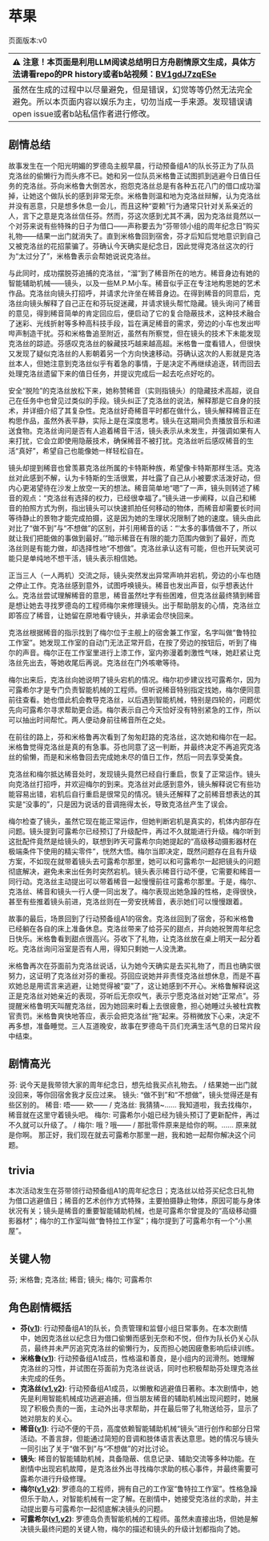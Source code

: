 # 苹果
页面版本:v0
 

| :warning: 注意！本页面是利用LLM阅读总结明日方舟剧情原文生成，具体方法请看repo的PR history或者b站视频：[BV1gdJ7zqESe](https://www.bilibili.com/video/BV1gdJ7zqESe/)         |
|:----------------------------|
| 虽然在生成的过程中以尽量避免，但是错误，幻觉等等仍然无法完全避免。所以本页面内容以娱乐为主，切勿当成一手来源。发现错误请open issue或者b站私信作者进行修改。|



## 剧情总结
故事发生在一个阳光明媚的罗德岛主舰早晨，行动预备组A1的队长芬正为了队员克洛丝的偷懒行为而头疼不已。她和另一位队员米格鲁正试图抓到逃避今日值日任务的克洛丝。芬向米格鲁大倒苦水，抱怨克洛丝总是有各种五花八门的借口成功溜掉，让她这个做队长的感到非常无奈。米格鲁则温和地为克洛丝辩解，认为克洛丝并没有恶意，只是想多休息一会儿，而且这种“耍赖”行为通常只针对关系亲近的人，言下之意是克洛丝信任芬。然而，芬这次感到尤其不满，因为克洛丝竟然以一个对芬来说有些特殊的日子为借口——声称要去为“芬带领小组的周年纪念日”购买礼物——结果一出门就消失了。直到米格鲁回到宿舍，芬才后知后觉地意识到自己又被克洛丝的花招蒙骗了。芬确认今天确实是纪念日，因此觉得克洛丝这次的行为“太过分了”，米格鲁表示会帮她说说克洛丝。

与此同时，成功摆脱芬追捕的克洛丝，“溜”到了稀音所在的地方。稀音身边有她的智能辅助机械——镜头，以及一些M.P.M小车。稀音似乎正在专注地构思她的艺术作品。克洛丝向镜头打招呼，并请求允许坐在稀音身边。在得到稀音的同意后，克洛丝向镜头解释了自己正在和芬玩捉迷藏，并请求镜头帮忙隐藏。镜头询问了稀音的意见，得到稀音简单的肯定回应后，便启动了它的复合隐蔽技术，这种技术融合了迷彩、光线折射等多种高科技手段，旨在满足稀音的需求，旁边的小车也发出哔哔声制造干扰。芬和米格鲁追至附近，虽然有所察觉，但在镜头的技术下未能发现克洛丝的踪迹。芬感叹克洛丝的躲藏技巧越来越高超。米格鲁一度看错人，但很快又发现了疑似克洛丝的人影朝着另一个方向快速移动。芬确认这次的人影就是克洛丝本人，但她注意到克洛丝似乎有着急的事情，于是决定不再继续追逐，转而回去处理克洛丝遗留下来的值日任务，并提议完成后一起去吃点好吃的。

安全“脱险”的克洛丝放松下来，她称赞稀音（实则指镜头）的隐藏技术高超，说自己在任务中也曾见过类似的手段。镜头纠正了克洛丝的说法，解释那是它自身的技术，并详细介绍了其复杂性。克洛丝好奇稀音平时都在做什么，镜头解释稀音正在构思作品，虽然外表平静，实际上是在深度思考。镜头在这期间负责播放音乐和递送食物。克洛丝询问是否有人追着稀音干活，镜头表示从未发生，并强调如果有人来打扰，它会立即使用隐蔽技术，确保稀音不被打扰。克洛丝听后感叹稀音的生活“真好”，希望自己也能像她一样轻松自在。

镜头却提到稀音也曾羡慕克洛丝所属的卡特斯种族，希望像卡特斯那样生活。克洛丝对此感到不解，认为卡特斯的生活很累，并吐露了自己从小被要求活泼好动，但内心更渴望待在沙发上放空一天的想法。稀音简单地“嗯”了一声，镜头则转述了稀音的观点：“克洛丝有选择的权力，已经很幸福了。”镜头进一步阐释，以自己和稀音的拍照方式为例，指出镜头可以快速抓拍任何移动的物体，而稀音却需要长时间等待静止的景物才能完成拍摄，这是因为她的生理状况限制了她的速度。镜头由此对比了“做不到”与“不想做”的区别，并引用稀音的话：“‘太多的事情做不了，所以就让我们把能做的事做到最好。’”暗示稀音在有限的能力范围内做到了最好，而克洛丝则是有能力做，却选择性地“不想做”。克洛丝承认这有可能，但也开玩笑说可能只是单纯地不想干活，镜头表示相信她。

正当三人（一人两机）交流之际，镜头突然发出异常声响并宕机，旁边的小车也随之停止工作。克洛丝感到意外，试图呼唤镜头。稀音也发出声音，似乎想表达什么。克洛丝尝试理解稀音的意思，稀音虽然吐字有些困难，但克洛丝最终猜到稀音是想让她去寻找罗德岛的工程师梅尔来修理镜头。出于帮助朋友的心情，克洛丝立即答应了稀音，让她留在原地看守镜头，并承诺会尽快回来。

克洛丝根据稀音的指示找到了梅尔位于主舰上的宿舍兼工作室，名字叫做“鲁特拉工作室”。她发现工作室的自动门无法正常开启，在按了旁边的按钮后，听到了梅尔的声音。梅尔正在工作室里进行上漆工作，室内弥漫着刺激性气味，她赶紧让克洛丝先出去，等她收尾后再说。克洛丝在门外咳嗽等待。

梅尔出来后，克洛丝向她说明了镜头宕机的情况。梅尔初步建议找可露希尔，因为可露希尔才是专门负责智能机械的工程师。但听说稀音特别指定找她，梅尔便同意前往查看。她也借此机会教导克洛丝，以后遇到智能机械，特别是四轮的，问题优先向可露希尔寻求帮助更合适。梅尔表示自己今天恰好没有特别紧急的工作，所以可以抽出时间帮忙。两人便动身前往稀音所在之处。

在前往的路上，芬和米格鲁再次看到了匆匆赶路的克洛丝，这次她和梅尔在一起。米格鲁觉得克洛丝是真的有急事。芬也同意了这一判断，并最终决定不再追究克洛丝的偷懒，而是和米格鲁回去完成她未尽的值日工作，然后一同去享受美食。

克洛丝和梅尔抵达稀音处时，发现镜头竟然已经自行重启，恢复了正常运作。镜头向克洛丝打招呼，并欢迎梅尔的到来。克洛丝对此感到意外，镜头解释说它有些功能容易出错，宕机后自行重启是很常见的情况。镜头还解释了之前稀音想表达的其实是“没事的”，只是因为说话的音调拖得太长，导致克洛丝产生了误会。

梅尔检查了镜头，虽然它现在能正常运作，但她判断宕机是真实的，机体内部存在问题。镜头提到可露希尔已经预订了升级配件，再过不久就能进行升级。梅尔听到这批配件竟然是给镜头的，联想到昨天可露希尔向她提起的“高级移动摄影器材在极端条件下使用的精尖零件”，恍然大悟。梅尔当即决定，既然问题存在且有升级方案，不如现在就带着镜头去可露希尔那里，她可以和可露希尔一起把镜头的问题彻底解决，避免未来出任务时突然宕机。镜头表示稀音行动不便，它需要和稀音一同行动。克洛丝主动提出可以带着稀音一起慢慢前往可露希尔那里。于是，梅尔、克洛丝、稀音和镜头一行人便一同出发了。梅尔表现出她急躁的性格，走得很快，甚至有些推着镜头前进，克洛丝则在一旁安抚稀音，表示她们可以慢慢跟着。

故事的最后，场景回到了行动预备组A1的宿舍。克洛丝回到了宿舍，芬和米格鲁已经躺在各自的床上准备休息。克洛丝带来了给芬买的甜点，并向她祝贺周年纪念日快乐。米格鲁看到甜点很高兴。芬收下了礼物，让克洛丝放在桌上明天一起分着吃。克洛丝询问浴室是否有人用，得知只剩她一人没洗漱。

米格鲁再次在芬面前为克洛丝说话，认为她今天确实是去买礼物了，而且也确实很努力，这证明了克洛丝对芬的重视。芬回应说她并非责怪克洛丝想休息，而是不喜欢她总是用谎言来逃避，让她觉得被“耍”了，这让她感到不开心。米格鲁解释说这正是克洛丝对她亲近的表现，芬听后无奈叹气，表示宁愿克洛丝对她“正常点”。芬提醒米格鲁明天叫醒克洛丝，因为她回来时看上去很疲惫，担心她睡过头被杜宾教官责罚。米格鲁爽快地答应，表示会把克洛丝“拖”起来。芬稍微放下心来，决定不再多想，准备睡觉。三人互道晚安，故事在罗德岛干员们充满生活气息的日常片段中结束。
## 剧情高光
芬: 说今天是我带领大家的周年纪念日，想先给我买点礼物去。 / 结果她一出门就没回来，等你回宿舍我才反应过来。
镜头: “做不到”和“不想做”，镜头觉得还是有些区别的。
稀音: 唔—— 欸—— / 克洛丝: 我猜猜~...... 我知道啦，我去找梅尔，稀音就在这里守着镜头吧。
梅尔: 可露希尔小姐已经为镜头预订了更新配件，再过不久就可以升级了。 / 梅尔: 哦？哦—— / 那批零件原来是给你的啊。...... 原来就是你啊。 那正好，我们现在就去可露希尔那里一趟，我和她一起帮你解决这个问题。
## trivia
本次活动发生在芬带领行动预备组A1的周年纪念日；克洛丝以给芬买纪念日礼物为借口逃避值日；稀音的艺术创作方式特殊，主要拍摄静止物体，原因可能与身体状况有关；镜头是稀音的重要智能辅助机械，也是可露希尔曾提及的“高级移动摄影器材”；梅尔的工作室叫做“鲁特拉工作室”；梅尔提到了可露希尔有一个“小黑屋”。
## 关键人物
芬; 米格鲁; 克洛丝; 稀音; 镜头; 梅尔; 可露希尔
## 角色剧情概括
-   **芬([v1](../chars/char_123_fang.md))**: 行动预备组A1的队长，负责管理和监督小组日常事务。在本次剧情中，她因克洛丝以纪念日为借口偷懒而感到无奈和不悦，但作为队长仍关心队员，最终并未严厉追究克洛丝的偷懒行为，反而担心她因疲惫影响后续训练。
-   **米格鲁([v1](../chars/char_122_beagle.md))**: 行动预备组A1成员，性格温和善良，是小组内的润滑剂。她理解克洛丝的习性，并试图在芬面前为克洛丝说话，同时也积极帮助芬处理克洛丝未完成的任务。
-   **克洛丝([v1](../chars/char_124_kroos.md),[v2](../char_v3/char_124_kroos.md))**: 行动预备组A1成员，以懒散和逃避值日著称。本次剧情中，她先是利用智能机械成功逃避追捕，但当朋友稀音的辅助机械出现问题时，她展现了积极负责的一面，主动外出寻求帮助，并在最后带了礼物送给芬，显示了她对朋友的关心。
-   **稀音([v1](../chars/char_336_folivo.md))**: 行动不便的干员，高度依赖智能辅助机械“镜头”进行创作和部分日常活动。不善言辞，但能通过简短的音调和肢体语言表达意思。她的情况与镜头一同引出了关于“做不到”与“不想做”的对比讨论。
-   **镜头**: 稀音的智能辅助机械，具备隐蔽、信息记录、辅助交流等多种功能。在剧情中出现宕机故障，是克洛丝外出寻找梅尔求助的核心事件，并最终需要可露希尔进行升级修理。
-   **梅尔([v1](../chars/char_242_otter.md),[v2](../char_v3/char_242_otter.md))**: 罗德岛的工程师，拥有自己的工作室“鲁特拉工作室”。性格急躁但乐于助人，对智能机械有一定了解。在剧情中，她接受克洛丝的求助，并主动提出要与可露希尔一起彻底解决镜头的问题。
-   **可露希尔([v1](../chars/extended_char_ke_lu_xi_er.md),[v2](../char_v3/extended_char_ke_lu_xi_er.md))**: 罗德岛负责智能机械的工程师。虽然未直接出场，但她是解决镜头最终问题的关键人物，梅尔的描述和镜头的升级计划都指向了她。